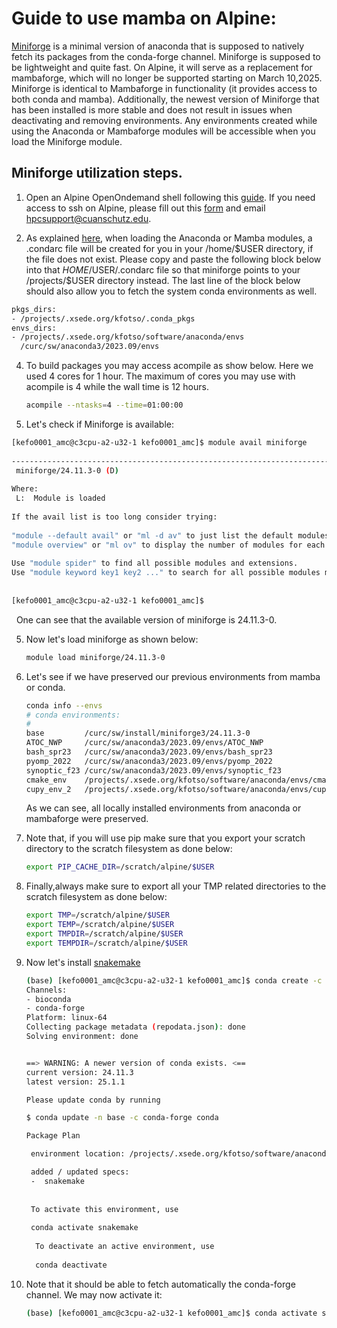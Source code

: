 Guide to use mamba on Alpine:
=========================================================

[Miniforge](https://github.com/conda-forge/miniforge) is a minimal version of anaconda that is supposed to natively fetch its packages from the conda-forge channel.
Miniforge is supposed to be lightweight and quite fast. On Alpine, it will serve as a replacement for mambaforge, which will no longer be supported starting on March 10,2025.
Miniforge is identical to Mambaforge in functionality (it provides access to both conda and mamba). Additionally, the newest version of Miniforge that has been installed is more stable and does not result in issues when deactivating and removing environments. 
Any environments created while using the Anaconda or Mambaforge modules will be accessible when you load the Miniforge module. 

## Miniforge utilization steps.

1) Open an Alpine OpenOndemand shell following this [guide](https://github.com/tbrunetti/Alpine_HPC_Docs/blob/main/docs/source/login_shell_app.rst).
   If you need access to ssh on Alpine, please fill out this [form](https://ucdenverdata.formstack.com/forms/alpine_ssh_request_form) and email hpcsupport@cuanschutz.edu.


2) As explained [here](https://curc.readthedocs.io/en/latest/software/python.html?highlight=condarc#configuring-conda-with-condarc), when loading the Anaconda or Mamba modules, a .condarc file will be created for you in your /home/$USER directory, if the file does not exist. Please copy and paste the following block below into that $HOME/$USER/.condarc file so that miniforge points to your /projects/$USER directory instead. The last line of the block below should also allow you to fetch the system conda environments as well.

```bash
pkgs_dirs:
- /projects/.xsede.org/kfotso/.conda_pkgs
envs_dirs:
- /projects/.xsede.org/kfotso/software/anaconda/envs
  /curc/sw/anaconda3/2023.09/envs
```

4)  To build packages you may access acompile as show below. Here we used 4 cores for 1 hour. The maximum of cores you may use with acompile is 4 while
    the wall time is 12 hours.
    ```bash
    acompile --ntasks=4 --time=01:00:00
    ```

5) Let's check if Miniforge is available:

  ```bash
  [kefo0001_amc@c3cpu-a2-u32-1 kefo0001_amc]$ module avail miniforge
                                                                                                                                                                                                                  
-------------------------------------------------------------------------------------------- Independent Applications --------------------------------------------------------------------------------------------
   miniforge/24.11.3-0 (D)                                                                                                                                                                                        
                                                                                                                                                                                                                  
  Where:                                                                                                                                                                                                          
   L:  Module is loaded                                                                                                                                                                                           
                                                                                                                                                                                                                  
If the avail list is too long consider trying:                                                                                                                                                                    
                                                                                                                                                                                                                  
"module --default avail" or "ml -d av" to just list the default modules.                                                                                                                                          
"module overview" or "ml ov" to display the number of modules for each name.                                                                                                                                      
                                                                                                                                                                                                                  
Use "module spider" to find all possible modules and extensions.                                                                                                                                                  
Use "module keyword key1 key2 ..." to search for all possible modules matching any of the "keys".                                                                                                                 
                                                                                                                                                                                                                  
                                                                                                                                                                                                                  
[kefo0001_amc@c3cpu-a2-u32-1 kefo0001_amc]$     
   ```

  One can see that the available version of miniforge is 24.11.3-0. 

5) Now let's load miniforge as shown below:
   
   ```bash
   module load miniforge/24.11.3-0
   ```

6) Let's see if we have preserved our previous environments from mamba or conda.
   ```bash
   conda info --envs
   # conda environments:
   #
   base         /curc/sw/install/miniforge3/24.11.3-0
   ATOC_NWP     /curc/sw/anaconda3/2023.09/envs/ATOC_NWP
   bash_spr23   /curc/sw/anaconda3/2023.09/envs/bash_spr23
   pyomp_2022   /curc/sw/anaconda3/2023.09/envs/pyomp_2022
   synoptic_f23 /curc/sw/anaconda3/2023.09/envs/synoptic_f23
   cmake_env    /projects/.xsede.org/kfotso/software/anaconda/envs/cmake_env
   cupy_env_2   /projects/.xsede.org/kfotso/software/anaconda/envs/cupy_env_2
   ```
   As we can see, all locally installed environments from anaconda or mambaforge were preserved.

7) Note that, if you will use pip make sure that you export your scratch directory to the scratch filesystem as done below:
   ```bash
   export PIP_CACHE_DIR=/scratch/alpine/$USER
   ```

8) Finally,always make sure to export all your TMP related directories to the scratch filesystem as done below:
   ```bash
   export TMP=/scratch/alpine/$USER
   export TEMP=/scratch/alpine/$USER
   export TMPDIR=/scratch/alpine/$USER
   export TEMPDIR=/scratch/alpine/$USER
   ```

9) Now let's install [snakemake](https://github.com/snakemake/snakemake)

    ```bash
    (base) [kefo0001_amc@c3cpu-a2-u32-1 kefo0001_amc]$ conda create -c bioconda -n snakemake snakemake
   Channels:
   - bioconda
   - conda-forge
   Platform: linux-64
   Collecting package metadata (repodata.json): done
   Solving environment: done


    ==> WARNING: A newer version of conda exists. <==
    current version: 24.11.3
    latest version: 25.1.1

    Please update conda by running

    $ conda update -n base -c conda-forge conda

    Package Plan 

     environment location: /projects/.xsede.org/kfotso/software/anaconda/envs/snakemake

     added / updated specs:
     -  snakemake
                                                                                                                                                                             
                                                                                                                                                                                                                 
     To activate this environment, use                                                                                                                                                                               
                                                                                                                                                                                                                 
     conda activate snakemake                                                                                                                                                                                  
                                                                                                                                                                                                                 
      To deactivate an active environment, use                                                                                                                                                                        
                                                                                                                                                                                                                 
      conda deactivate                  
    ```

10) Note that it should be able to fetch automatically the conda-forge channel.
    We may now activate it:

    ```bash
    (base) [kefo0001_amc@c3cpu-a2-u32-1 kefo0001_amc]$ conda activate snakemake
    ```
